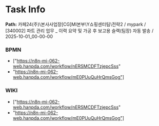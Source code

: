 # Task Info

**Path:** 카페24(주)\본사사업장\[CG]MI본부\Y쇼핑센터팀\전략2 / mypark / [340002] 파트 관리 업무 _ 이력 요약 및 가공 후 보고용 슬랙(팀장) 자동 발송 / 2025-10-01_00-00-00

### BPMN
- ["https://n8n-mi-062-web.hanpda.com/workflow/nERSMCDFTzjepcSss"
- "https://n8n-mi-062-web.hanpda.com/workflow/mE0PUuQuHrQmsGog"]

### WIKI
- ["https://n8n-mi-062-web.hanpda.com/workflow/nERSMCDFTzjepcSss"
- "https://n8n-mi-062-web.hanpda.com/workflow/mE0PUuQuHrQmsGog"]

